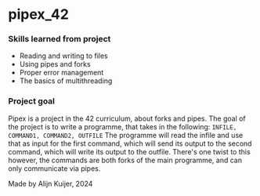 # pipex_42

### Skills learned from project
- Reading and writing to files
- Using pipes and forks
- Proper error management
- The basics of multithreading

### Project goal
Pipex is a project in the 42 curriculum, about forks and pipes.
The goal of the project is to write a programme, that takes in the following: `INFILE, COMMAND1, COMMAND2, OUTFILE`
The programme will read the infile and use that as input for the first command,
which will send its output to the second command, which will write its output to the outfile.
There's one twist to this however, the commands are both forks of the main programme, and can only communicate via pipes.

Made by Alijn Kuijer, 2024
